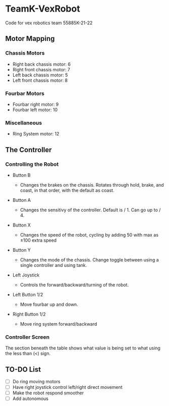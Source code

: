 
#  TeamK-VexRobot

Code for vex robotics team 55885K-21-22

  

## Motor Mapping

### Chassis Motors
* Right back chassis motor: 6
* Right front chassis motor: 7
* Left back chassis motor: 5
* Left front chassis motor: 8

### Fourbar Motors
* Fourbar right motor: 9
* Fourbar left motor: 10

### Miscellaneous
* Ring System motor: 12


##  The Controller

### Controlling the Robot
* Button B

    * Changes the brakes on the chassis. Rotates through hold, brake, and coast, in that order, with the default as coast.
* Button A

    * Changes the sensitivy of the controller. Default is / 1. Can go up to / 4.
* Button X

    * Changes the speed of the robot, cycling by adding 50 with max as ±100 extra speed
* Button Y

    * Changes the mode of the chassis. Change toggle between using a single controller and using tank.
    
* Left Joystick

    * Controls the forward/backward/turning of the robot. 
* Left Button 1/2

    * Move fourbar up and down.

* Right Button 1/2

  * Move ring system forward/backward

### Controller Screen
The section beneath the table shows what value is being set to what using the less than (<) sign.



## TO-DO List

- [ ] Do ring moving motors
- [ ] Have right joystick control left/right direct movement
- [ ] Make the robot respond smoother
- [ ] Add autonomous